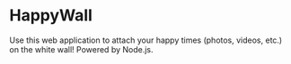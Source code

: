 HappyWall
=========
Use this web application to attach your happy times (photos, videos, etc.) on the white wall! Powered by Node.js.
